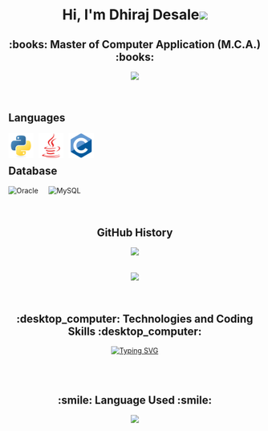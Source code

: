 

<h1 align="center">  Hi, I'm Dhiraj Desale<img src="https://media.giphy.com/media/hvRJCLFzcasrR4ia7z/giphy.gif" width="35"></h1>
<h2 align="center">:books: Master of Computer Application (M.C.A.) :books:</h2>

<p align="center">
  <a href="https://github.com/dhirajhdesale/">
    <img src="https://readme-typing-svg.herokuapp.com/?lines=Computer+Application+Student+Engineer;Java%20|%20%20Python%20|%20%20SQL%20|%20%20Shell%20Script;&center=true&width=550&height=40">
  </a>
</p>
<br>
<h2>Languages</h2>
<img align="left" alt="c++" width="50px" style="padding-right:10px;" src="https://raw.githubusercontent.com/devicons/devicon/master/icons/python/python-original.svg"/>
<img align="left" alt="java" width="50px" style="padding-right:10px;" src="https://github.com/devicons/devicon/blob/v2.15.1/icons/java/java-plain.svg" />
<img align="left" alt="php" width="50px" style="padding-right:10px;" src="https://github.com/devicons/devicon/blob/v2.15.1/icons/c/c-original.svg" />
<br/>
<br/>
<h2 align">Database</h2>
<img align="left" alt="Oracle" width="70px" style="padding-right:10px;" src="https://cdn.jsdelivr.net/gh/devicons/devicon/icons/oracle/oracle-original.svg" />
<img align="left" alt="MySQL" width="70px" style="padding-right:10px;" src="https://cdn.jsdelivr.net/gh/devicons/devicon/icons/mysql/mysql-original-wordmark.svg" /><br />
<br><br>
<h2 align="center">GitHub History</h2>
<div align="center">
<img src="https://github-readme-stats.vercel.app/api?username=dhirajhdesale&show_icons=true&theme=chartreuse-dark">
</div>

<br>
 <div>
  <p align="center"><img src="https://github-readme-streak-stats.herokuapp.com?user=dhirajhdesale&theme=dark"/></p>

  </div>
  <br>
<h2 align="center">:desktop_computer: Technologies and Coding Skills :desktop_computer:</h2>
<p align="center">
 
 <a href="https://git.io/typing-svg">
    <img src="https://readme-typing-svg.herokuapp.com?font=Fira+Code&pause=1000&random=false&width=620&lines=Java+%7C+Python+%7C+SQL+%7C+Shell+Script+%7C+Git+and+GitHub" alt="Typing SVG">
  </a>
</p>


<br/>
<br/>


<h2 align="center">:smile: Language Used :smile:</h2>
<div align="center"><img src="https://github-readme-stats.vercel.app/api/top-langs/?username=dhirajhdesale&layout=compact"></div>
<div style="display: flex; justify-content: space-between; margin-bottom: 10px; flex-wrap: wrap; gap: 10px;">

 
